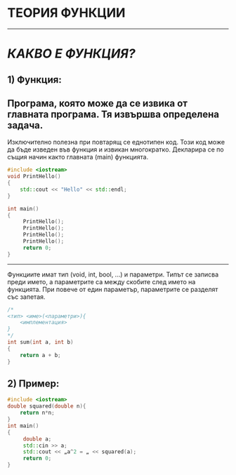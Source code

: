 # **ТЕОРИЯ ФУНКЦИИ**
---
# *КАКВО Е ФУНКЦИЯ?*

## 1) Функция: 
Програма, която може да се извика от главната програма. Тя извършва определена задача.
---
Изключително полезна при повтарящ се еднотипен код. Този код може да бъде изведен във функция и извикан многократко. Декларира се по същия начин както главната (main) функцията.

``` c++
#include <iostream>
void PrintHello()
{
    std::cout << "Hello" << std::endl;
}

int main()
{
     PrintHello();
     PrintHello();
     PrintHello();
     PrintHello();
     return 0;
}
```
---

Функциите имат тип (void, int, bool, ...) и параметри. Типът се записва преди името, а параметрите са между скобите след името на функцията. При повече от един параметър, параметрите се разделят със запетая.

``` c++
/* 
<тип> <име>(<параметри>){
    <имплементация>
}
*/
int sum(int a, int b)
{
    return a + b;
}
```

## 2) Пример:
``` c++
#include <iostream>
double squared(double n){
    return n*n;
}
int main()
{
     double a;
     std::cin >> a;
     std::cout << „a^2 = „ << squared(a);
     return 0;
}
```